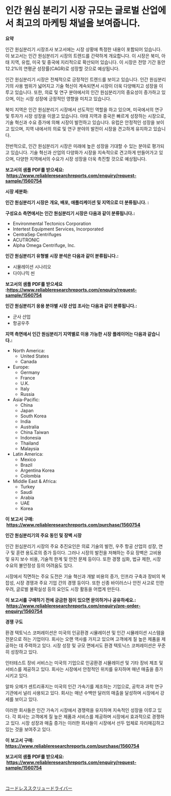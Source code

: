 <p><h1>인간 원심 분리기 시장 규모는 글로벌 산업에서 최고의 마케팅 채널을 보여줍니다.</h1></p><p><strong>요약</strong></p>
<p><p>인간 원심분리기 시장조사 보고서에는 시장 상황에 특정한 내용이 포함되어 있습니다. 이 보고서는 인간 원심분리기 시장의 트렌드를 간략하게 개요합니다. 이 시장은 북미, 아태 지역, 유럽, 미국 및 중국에 지리적으로 확산되어 있습니다. 이 시장은 전망 기간 동안 12.2%의 연평균 성장률(CAGR)로 성장할 것으로 예상됩니다.</p><p>인간 원심분리기 시장은 전체적으로 긍정적인 트렌드를 보이고 있습니다. 인간 원심분리기의 사용 범위가 넓어지고 기술 혁신이 계속되면서 시장이 더욱 다양해지고 성장을 이루고 있습니다. 또한, 의료 및 연구 분야에서의 인간 원심분리기의 중요성이 증가하고 있으며, 이는 시장 성장에 긍정적인 영향을 미치고 있습니다.</p><p>북미 지역은 인간 원심분리기 시장에서 선도적인 역할을 하고 있으며, 미국에서의 연구 및 투자가 시장 성장을 이끌고 있습니다. 아태 지역과 중국은 빠르게 성장하는 시장으로, 기술 혁신과 수요 증가에 의해 시장이 발전하고 있습니다. 유럽은 안정적인 성장을 보이고 있으며, 지역 내에서의 의료 및 연구 분야의 발전이 시장을 견고하게 유지하고 있습니다.</p><p>전반적으로, 인간 원심분리기 시장은 미래에 높은 성장을 기대할 수 있는 분야로 평가되고 있습니다. 기술 혁신과 산업의 다양화가 시장을 지속적으로 견고하게 만들어가고 있으며, 다양한 지역에서의 수요가 시장 성장을 더욱 촉진할 것으로 예상됩니다.</p></p>
<p><strong>보고서의 샘플 PDF를 받으세요: &nbsp;<a href="https://www.reliableresearchreports.com/enquiry/request-sample/1560754">https://www.reliableresearchreports.com/enquiry/request-sample/1560754</a></strong></p>
<p><strong>시장 세분화:</strong></p>
<p><strong> 인간 원심분리기 시장은 개요, 배포, 애플리케이션 및 지역으로 더 분류됩니다. :</strong></p>
<p><strong>구성요소 측면에서는 인간 원심분리기 시장은 다음과 같이 분류됩니다.:</strong></p>
<p><ul><li>Environmental Tectonics Corporation</li><li>Intertest Equipment Services, Incorporated</li><li>CentraSep Centrifuges</li><li>ACUTRONIC</li><li>Alpha Omega Centrifuge, Inc.</li></ul></p>
<p><strong> 인간 원심분리기 유형별 시장 분석은 다음과 같이 분류됩니다.:</strong></p>
<p><ul><li>시뮬레이션 시나리오</li><li>다이나믹 씬</li></ul></p>
<p><strong>보고서의 샘플 PDF를 받으세요 :<a href="https://www.reliableresearchreports.com/enquiry/request-sample/1560754">https://www.reliableresearchreports.com/enquiry/request-sample/1560754</a></strong></p>
<p><strong> 인간 원심분리기 응용 분야별 시장 산업 조사는 다음과 같이 분류됩니다.:</strong></p>
<p><ul><li>군사 산업</li><li>항공우주</li></ul></p>
<p><strong>지역 측면에서 인간 원심분리기 지역별로 이용 가능한 시장 플레이어는 다음과 같습니다.:</strong></p>
<p><ul>
    <li>
        North America:
        <ul>
            <li>United States</li>
            <li>Canada</li>
        </ul>
    </li>
    <li>
        Europe:
        <ul>
            <li>Germany</li>
            <li>France</li>
            <li>U.K.</li>
            <li>Italy</li>
            <li>Russia</li>
        </ul>
    </li>
    <li>
        Asia-Pacific:
        <ul>
            <li>China</li>
            <li>Japan</li>
            <li>South Korea</li>
            <li>India</li>
            <li>Australia</li>
            <li>China Taiwan</li>
            <li>Indonesia</li>
            <li>Thailand</li>
            <li>Malaysia</li>
        </ul>
    </li>
    <li>
        Latin America:
        <ul>
            <li>Mexico</li>
            <li>Brazil</li>
            <li>Argentina Korea</li>
            <li>Colombia</li>
        </ul>
    </li>
    <li>
        Middle East & Africa:
        <ul>
            <li>Turkey</li>
            <li>Saudi</li>
            <li>Arabia</li>
            <li>UAE</li>
            <li>Korea</li>
        </ul>
    </li>
    </ul></p>
<p><strong>이 보고서 구매: &nbsp;<a href="https://www.reliableresearchreports.com/purchase/1560754">https://www.reliableresearchreports.com/purchase/1560754</a></strong></p>
<p><strong>인간 원심분리기의 주요 동인 및 장벽 시장</strong></p>
<p><p>인간 원심분리기 시장의 주요 추진요인은 의료 기술의 발전, 우주 항공 산업의 성장, 연구 및 훈련 용도로의 증가 등이다. 그러나 시장의 발전을 저해하는 주요 장벽은 고비용 및 유지 보수 비용, 기술적 한계 및 안전 문제 등이다. 또한 경쟁 심화, 법규 제한, 시장 수요의 불안정성 등의 어려움도 있다.</p><p>시장에서 직면하는 주요 도전은 기술 혁신과 개발 비용의 증가, 인프라 구축과 장비의 복잡성, 시장 경쟁과 주요 기업 간의 경쟁 등이다. 또한 신종 바이러스나 안전 사고로 인한 우려, 글로벌 불확실성 등의 요인도 시장 활동을 어렵게 만든다.</p></p>
<p><strong>이 보고서를 구매하기 전에 궁금한 점이 있으면 문의하거나 공유하세요.: &nbsp;<a href="https://www.reliableresearchreports.com/enquiry/pre-order-enquiry/1560754">https://www.reliableresearchreports.com/enquiry/pre-order-enquiry/1560754</a></strong></p>
<p><strong>경쟁 구도</strong></p>
<p><p>환경 텍토닉스 코퍼레이션은 미국의 인공환경 시뮬레이션 및 인간 시뮬레이션 시스템을 전문으로 하는 기업이다. 회사는 오랜 역사를 가지고 있으며 고객에게 질 높은 제품을 제공하는 데 주력하고 있다. 시장 성장 및 규모 면에서도 환경 텍토닉스 코퍼레이션은 꾸준히 성장하고 있다.</p><p>인터테스트 장비 서비스는 미국의 기업으로 인공환경 시뮬레이션 및 기타 장비 제조 및 서비스를 제공하고 있다. 회사는 시장에서 안정적인 위치를 유지하며 매년 매출을 증가시키고 있다.</p><p>알파 오메가 센트리퓨지는 미국의 인간 가속기를 제조하는 기업으로, 공학과 과학 연구 기관에서 널리 사용되고 있다. 회사는 매년 수백만 달러의 매출을 달성하며 시장에서 강세를 보이고 있다.</p><p>이러한 회사들은 인간 가속기 시장에서 경쟁력을 유지하며 지속적인 성장을 이루고 있다. 각 회사는 고객에게 질 높은 제품과 서비스를 제공하며 시장에서 효과적으로 경쟁하고 있다. 시장 성장과 매출 증가는 이러한 회사들이 시장에서 선두 업체로 자리매김하고 있는 것을 보여주고 있다.</p></p>
<p><strong>이 보고서 구매: &nbsp; <a href="https://www.reliableresearchreports.com/purchase/1560754">https://www.reliableresearchreports.com/purchase/1560754</a></strong></p>
<p><strong>보고서의 샘플 PDF를 받으세요: &nbsp;<a href="https://www.reliableresearchreports.com/enquiry/request-sample/1560754">https://www.reliableresearchreports.com/enquiry/request-sample/1560754</a></strong><strong></strong></p>
<p>&nbsp;</p>
<p><p><a href="https://github.com/lily-u-genius/Market-Research-Report-List-1/blob/main/54026056439.md">コードレススクリュードライバー</a></p></p>